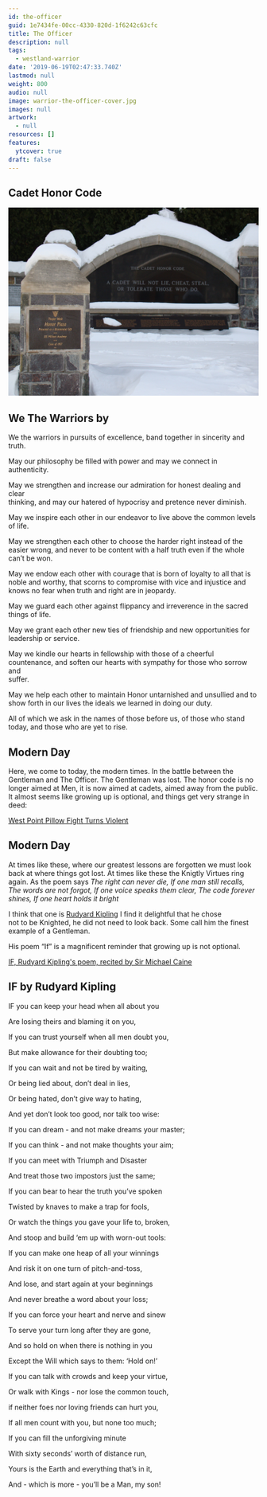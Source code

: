 ```yaml
---
id: the-officer
guid: 1e7434fe-00cc-4330-820d-1f6242c63cfc
title: The Officer
description: null
tags:
  - westland-warrior
date: '2019-06-19T02:47:33.740Z'
lastmod: null
weight: 800
audio: null
image: warrior-the-officer-cover.jpg
images: null
artwork:
  - null
resources: []
features:
  ytcover: true
draft: false
---
```


## Cadet Honor Code

![Cadet Honor Code](files/honor-code.jpg)

## We The Warriors by

We the warriors in pursuits of excellence, band together in sincerity and\
truth.

May our philosophy be filled with power and may we connect in authenticity.

May we strengthen and increase our admiration for honest dealing and clear\
thinking, and may our hatered of hypocrisy and pretence never diminish.

May we inspire each other in our endeavor to live above the common levels\
of life.

May we strengthen each other to choose the harder right instead of the\
easier wrong, and never to be content with a half truth even if the whole\
can’t be won.

May we endow each other with courage that is born of loyalty to all that is\
noble and worthy, that scorns to compromise with vice and injustice and\
knows no fear when truth and right are in jeopardy.

May we guard each other against flippancy and irreverence in the sacred\
things of life.

May we grant each other new ties of friendship and new opportunities for\
leadership or service.

May we kindle our hearts in fellowship with those of a cheerful\
countenance, and soften our hearts with sympathy for those who sorrow and\
suffer.

May we help each other to maintain Honor untarnished and unsullied and to\
show forth in our lives the ideals we learned in doing our duty.

All of which we ask in the names of those before us, of those who stand\
today, and those who are yet to rise.

## Modern Day

Here, we come to today, the modern times. In the battle between the\
Gentleman and The Officer. The Gentleman was lost. The honor code is no\
longer aimed at Men, it is now aimed at cadets, aimed away from the public.\
It almost seems like growing up is optional, and things get very strange in\
deed:

[West Point Pillow Fight Turns Violent](https://www.youtube.com/watch?v=85dhw7nulb4 "Play Video")

## Modern Day

At times like these, where our greatest lessons are forgotten we must look\
back at where things got lost. At times like these the Knigtly Virtues ring\
again. As the poem says *The right can never die, If one man still recalls,\
The words are not forgot, If one voice speaks them clear, The code forever\
shines, If one heart holds it bright*

I think that one is [Rudyard Kipling](https://en.wikipedia.org/wiki/Rudyard_Kipling) I find it delightful that he chose\
not to be Knighted, he did not need to look back. Some call him the finest\
example of a Gentleman.

His poem “If” is a magnificent reminder that growing up is not optional.

[IF, Rudyard Kipling's poem, recited by Sir Michael Caine](https://www.youtube.com/watch?v=EEFMVIfl2UY "Play Video")

## IF by Rudyard Kipling

IF you can keep your head when all about you

Are losing theirs and blaming it on you,

If you can trust yourself when all men doubt you,

But make allowance for their doubting too;

If you can wait and not be tired by waiting,

Or being lied about, don’t deal in lies,

Or being hated, don’t give way to hating,

And yet don’t look too good, nor talk too wise:

If you can dream - and not make dreams your master;

If you can think - and not make thoughts your aim;

If you can meet with Triumph and Disaster

And treat those two impostors just the same;

If you can bear to hear the truth you’ve spoken

Twisted by knaves to make a trap for fools,

Or watch the things you gave your life to, broken,

And stoop and build ‘em up with worn-out tools:

If you can make one heap of all your winnings

And risk it on one turn of pitch-and-toss,

And lose, and start again at your beginnings

And never breathe a word about your loss;

If you can force your heart and nerve and sinew

To serve your turn long after they are gone,

And so hold on when there is nothing in you

Except the Will which says to them: ‘Hold on!’

If you can talk with crowds and keep your virtue,

Or walk with Kings - nor lose the common touch,

if neither foes nor loving friends can hurt you,

If all men count with you, but none too much;

If you can fill the unforgiving minute

With sixty seconds’ worth of distance run,

Yours is the Earth and everything that’s in it,

And - which is more - you’ll be a Man, my son!
